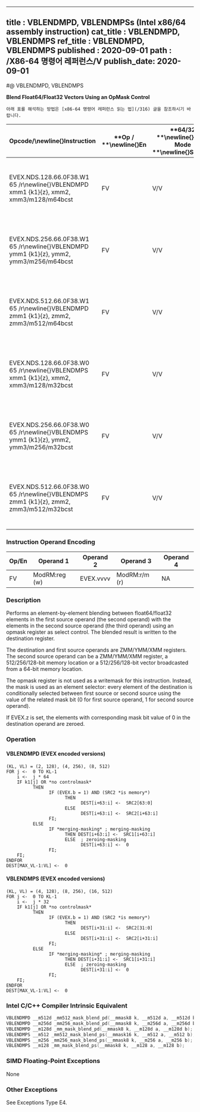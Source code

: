 ----------------------------
title : VBLENDMPD, VBLENDMPSs (Intel x86/64 assembly instruction)
cat_title : VBLENDMPD, VBLENDMPS
ref_title : VBLENDMPD, VBLENDMPS
published : 2020-09-01
path : /X86-64 명령어 레퍼런스/V
publish_date: 2020-09-01
----------------------------


#@ VBLENDMPD, VBLENDMPS

**Blend Float64/Float32 Vectors Using an OpMask Control**

```lec-info
아래 표를 해석하는 방법은 [x86-64 명령어 레퍼런스 읽는 법](/316) 글을 참조하시기 바랍니다.
```

|**Opcode/**\newline{}**Instruction**|**Op / **\newline{}**En**|**64/32 **\newline{}**bit Mode **\newline{}**Support**|**CPUID **\newline{}**Feature **\newline{}**Flag**|**Description**|
|------------------------------------|-------------------------|------------------------------------------------------|--------------------------------------------------|---------------|
|EVEX.NDS.128.66.0F38.W1 65 /r\newline{}VBLENDMPD xmm1 {k1}{z}, xmm2, xmm3/m128/m64bcst|FV|V/V|AVX512VL\newline{}AVX512F|Blend double-precision vector xmm2 and double-precision vector xmm3/m128/m64bcst and store the result in xmm1, under control mask.|
|EVEX.NDS.256.66.0F38.W1 65 /r\newline{}VBLENDMPD ymm1 {k1}{z}, ymm2, ymm3/m256/m64bcst|FV|V/V|AVX512VL\newline{}AVX512F|Blend double-precision vector ymm2 and double-precision vector ymm3/m256/m64bcst and store the result in ymm1, under control mask.|
|EVEX.NDS.512.66.0F38.W1 65 /r\newline{}VBLENDMPD zmm1 {k1}{z}, zmm2, zmm3/m512/m64bcst|FV|V/V|AVX512F|Blend double-precision vector zmm2 and double-precision vector zmm3/m512/m64bcst and store the result in zmm1, under control mask.|
|EVEX.NDS.128.66.0F38.W0 65 /r\newline{}VBLENDMPS xmm1 {k1}{z}, xmm2, xmm3/m128/m32bcst|FV|V/V|AVX512VL\newline{}AVX512F|Blend single-precision vector xmm2 and single-precision vector xmm3/m128/m32bcst and store the result in xmm1, under control mask.|
|EVEX.NDS.256.66.0F38.W0 65 /r\newline{}VBLENDMPS ymm1 {k1}{z}, ymm2, ymm3/m256/m32bcst|FV|V/V|AVX512VL\newline{}AVX512F|Blend single-precision vector ymm2 and single-precision vector ymm3/m256/m32bcst and store the result in ymm1, under control mask.|
|EVEX.NDS.512.66.0F38.W0 65 /r\newline{}VBLENDMPS zmm1 {k1}{z}, zmm2, zmm3/m512/m32bcst|FV|V/V|AVX512F|Blend single-precision vector zmm2 and single-precision vector zmm3/m512/m32bcst using k1 as select control and store the result in zmm1.|
### Instruction Operand Encoding


|Op/En|Operand 1|Operand 2|Operand 3|Operand 4|
|-----|---------|---------|---------|---------|
|FV|ModRM:reg (w)|EVEX.vvvv|ModRM:r/m (r)|NA|
### Description


Performs an element-by-element blending between float64/float32 elements in the first source operand (the second operand) with the elements in the second source operand (the third operand) using an opmask register as select control. The blended result is written to the destination register.

The destination and first source operands are ZMM/YMM/XMM registers. The second source operand can be a ZMM/YMM/XMM register, a 512/256/128-bit memory location or a 512/256/128-bit vector broadcasted from a 64-bit memory location.

The opmask register is not used as a writemask for this instruction. Instead, the mask is used as an element selector: every element of the destination is conditionally selected between first source or second source using the value of the related mask bit (0 for first source operand, 1 for second source operand).

If EVEX.z is set, the elements with corresponding mask bit value of 0 in the destination operand are zeroed.


### Operation
#### VBLENDMPD (EVEX encoded versions)
```info-verb
(KL, VL) = (2, 128), (4, 256), (8, 512)
FOR j <-  0 TO KL-1
    i <-  j * 64
    IF k1[j] OR *no controlmask*
          THEN
                IF (EVEX.b = 1) AND (SRC2 *is memory*)
                      THEN
                            DEST[i+63:i] <-  SRC2[63:0]
                      ELSE 
                            DEST[i+63:i] <-  SRC2[i+63:i]
                FI;
          ELSE 
                IF *merging-masking* ; merging-masking
                      THEN DEST[i+63:i] <-  SRC1[i+63:i]
                      ELSE  ; zeroing-masking
                            DEST[i+63:i] <-  0
                FI;
    FI;
ENDFOR
DEST[MAX_VL-1:VL] <-  0
```
#### VBLENDMPS (EVEX encoded versions)
```info-verb
(KL, VL) = (4, 128), (8, 256), (16, 512)
FOR j <-  0 TO KL-1
    i <-  j * 32
    IF k1[j] OR *no controlmask*
          THEN
                IF (EVEX.b = 1) AND (SRC2 *is memory*)
                      THEN
                            DEST[i+31:i] <-  SRC2[31:0]
                      ELSE 
                            DEST[i+31:i] <-  SRC2[i+31:i]
                FI;
          ELSE 
                IF *merging-masking* ; merging-masking
                      THEN DEST[i+31:i] <-  SRC1[i+31:i]
                      ELSE  ; zeroing-masking
                            DEST[i+31:i] <-  0
                FI;
    FI;
ENDFOR
DEST[MAX_VL-1:VL] <-  0
```

### Intel C/C++ Compiler Intrinsic Equivalent

```cpp
VBLENDMPD __m512d _mm512_mask_blend_pd(__mmask8 k, __m512d a, __m512d b);
VBLENDMPD __m256d _mm256_mask_blend_pd(__mmask8 k, __m256d a, __m256d b);
VBLENDMPD __m128d _mm_mask_blend_pd(__mmask8 k, __m128d a, __m128d b);
VBLENDMPS __m512 _mm512_mask_blend_ps(__mmask16 k, __m512 a, __m512 b);
VBLENDMPS __m256 _mm256_mask_blend_ps(__mmask8 k, __m256 a, __m256 b);
VBLENDMPS __m128 _mm_mask_blend_ps(__mmask8 k, __m128 a, __m128 b);
```
### SIMD Floating-Point Exceptions


None

### Other Exceptions


See Exceptions Type E4.

